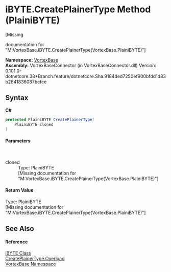 # iBYTE.CreatePlainerType Method (PlainiBYTE)
 

\[Missing <summary> documentation for "M:VortexBase.iBYTE.CreatePlainerType(VortexBase.PlainiBYTE)"\]

**Namespace:**&nbsp;<a href="N_VortexBase.md">VortexBase</a><br />**Assembly:**&nbsp;VortexBaseConnector (in VortexBaseConnector.dll) Version: 0.101.0-dotnetcore.38+Branch.feature/dotnetcore.Sha.9184ded7250ef900bfdd1d83b2841836087bcfce

## Syntax

**C#**<br />
``` C#
protected PlainiBYTE CreatePlainerType(
	PlainiBYTE cloned
)
```


#### Parameters
&nbsp;<dl><dt>cloned</dt><dd>Type: PlainiBYTE<br />\[Missing <param name="cloned"/> documentation for "M:VortexBase.iBYTE.CreatePlainerType(VortexBase.PlainiBYTE)"\]</dd></dl>

#### Return Value
Type: PlainiBYTE<br />\[Missing <returns> documentation for "M:VortexBase.iBYTE.CreatePlainerType(VortexBase.PlainiBYTE)"\]

## See Also


#### Reference
<a href="T_VortexBase_iBYTE.md">iBYTE Class</a><br /><a href="Overload_VortexBase_iBYTE_CreatePlainerType.md">CreatePlainerType Overload</a><br /><a href="N_VortexBase.md">VortexBase Namespace</a><br />